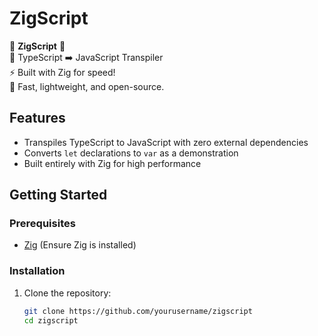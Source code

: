 # ZigScript

🌟 **ZigScript** 🌟  
📜 TypeScript ➡️ JavaScript Transpiler  
⚡ Built with Zig for speed!  
🚀 Fast, lightweight, and open-source.

## Features
- Transpiles TypeScript to JavaScript with zero external dependencies
- Converts `let` declarations to `var` as a demonstration
- Built entirely with Zig for high performance

## Getting Started

### Prerequisites
- [Zig](https://ziglang.org/download/) (Ensure Zig is installed)

### Installation

1. Clone the repository:
   ```bash
   git clone https://github.com/yourusername/zigscript
   cd zigscript
